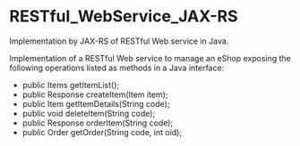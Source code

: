 # RESTful_WebService_JAX-RS
Implementation by JAX-RS of RESTful Web service in Java. 

Implementation of a RESTful Web service to manage an eShop exposing the following operations listed as methods in a Java interface:
- public Items getItemList();
- public Response createItem(Item item);
- public Item getItemDetails(String code);
- public void deleteItem(String code);
- public Response orderItem(String code);
- public Order getOrder(String code, int oid);
